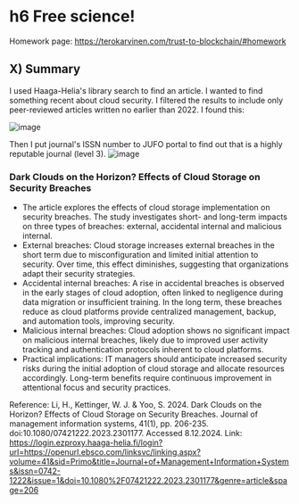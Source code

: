 # h6 Free science!

Homework page: https://terokarvinen.com/trust-to-blockchain/#homework<br>

## X) Summary

I used Haaga-Helia's library search to find an article. I wanted to find something recent about cloud security. I filtered the results to include only peer-reviewed articles written no earlier than 2022. I found this:

![image](https://github.com/user-attachments/assets/83835114-6b36-4cf5-910f-03508a1018e5)

Then I put journal's ISSN number to JUFO portal to find out that is a highly reputable journal (level 3).
![image](https://github.com/user-attachments/assets/3d569cac-ca8a-49c8-84c7-30d53419b94c)

### Dark Clouds on the Horizon? Effects of Cloud Storage on Security Breaches
* The article explores the effects of cloud storage implementation on security breaches. The study investigates short- and long-term impacts on three types of breaches: external, accidental internal and  malicious internal.
* External breaches: Cloud storage increases external breaches in the short term due to misconfiguration and limited initial attention to security. Over time, this effect diminishes, suggesting that organizations adapt their security strategies.
* Accidental internal breaches: A rise in accidental breaches is observed in the early stages of cloud adoption, often linked to negligence during data migration or insufficient training. In the long term, these breaches reduce as cloud platforms provide centralized management, backup, and automation tools, improving security.
* Malicious internal breaches: Cloud adoption shows no significant impact on malicious internal breaches, likely due to improved user activity tracking and authentication protocols inherent to cloud platforms.
* Practical implications:  IT managers should anticipate increased security risks during the initial adoption of cloud storage and allocate resources accordingly. Long-term benefits require continuous improvement in attentional focus and security practices.

Reference: Li, H., Kettinger, W. J. & Yoo, S. 2024. Dark Clouds on the Horizon? Effects of Cloud Storage on Security Breaches. Journal of management information systems, 41(1), pp. 206-235. doi:10.1080/07421222.2023.2301177. Accessed 8.12.2024. Link: https://login.ezproxy.haaga-helia.fi/login?url=https://openurl.ebsco.com/linksvc/linking.aspx?volume=41&sid=Primo&title=Journal+of+Management+Information+Systems&issn=0742-1222&issue=1&doi=10.1080%2F07421222.2023.2301177&genre=article&spage=206
